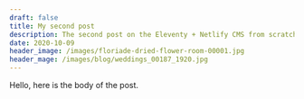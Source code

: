 ```yaml
---
draft: false
title: My second post
description: The second post on the Eleventy + Netlify CMS from scratch blog
date: 2020-10-09
header_image: /images/floriade-dried-flower-room-00001.jpg
header_mage: /images/blog/weddings_00187_1920.jpg
---
```


Hello, here is the body of the post.
